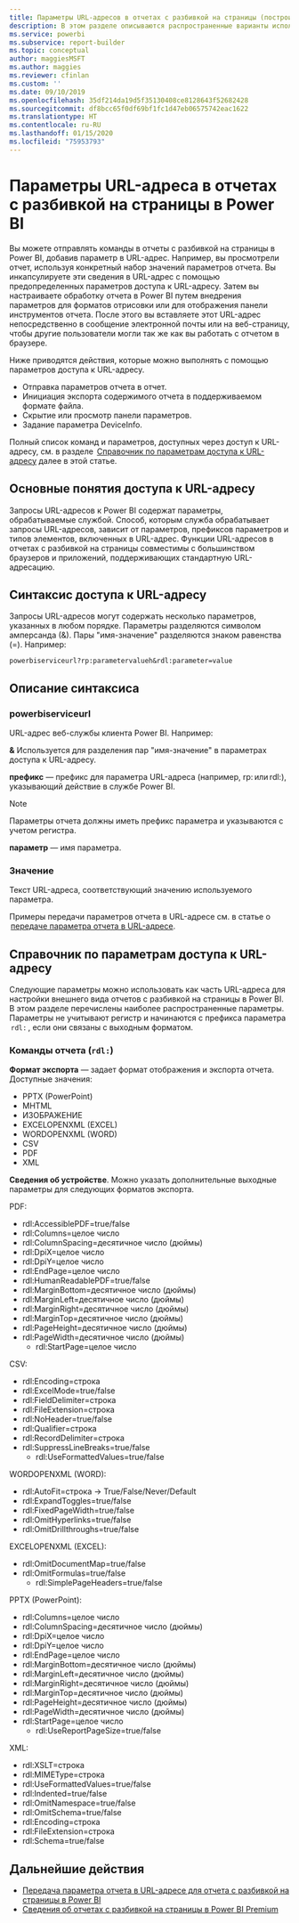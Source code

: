 ```yaml
---
title: Параметры URL-адресов в отчетах с разбивкой на страницы (построитель отчетов Power BI)
description: В этом разделе описываются распространенные варианты использования для параметров отчета Power BI Report Builder, свойства, которые можно задать, и многое другое.
ms.service: powerbi
ms.subservice: report-builder
ms.topic: conceptual
author: maggiesMSFT
ms.author: maggies
ms.reviewer: cfinlan
ms.custom: ''
ms.date: 09/10/2019
ms.openlocfilehash: 35df214da19d5f35130408ce8128643f52682428
ms.sourcegitcommit: df8bcc65f0df69bf1fc1d47eb06575742eac1622
ms.translationtype: HT
ms.contentlocale: ru-RU
ms.lasthandoff: 01/15/2020
ms.locfileid: "75953793"
---
```

# <a name="url-parameters-in-paginated-reports-in-power-bi"></a>Параметры URL-адреса в отчетах с разбивкой на страницы в Power BI

Вы можете отправлять команды в отчеты с разбивкой на страницы в Power BI, добавив параметр в URL-адрес. Например, вы просмотрели отчет, используя конкретный набор значений параметров отчета. Вы инкапсулируете эти сведения в URL-адрес с помощью предопределенных параметров доступа к URL-адресу. Затем вы настраиваете обработку отчета в Power BI путем внедрения параметров для форматов отрисовки или для отображения панели инструментов отчета. После этого вы вставляете этот URL-адрес непосредственно в сообщение электронной почты или на веб-страницу, чтобы другие пользователи могли так же как вы работать с отчетом в браузере. 

Ниже приводятся действия, которые можно выполнять с помощью параметров доступа к URL-адресу. 

- Отправка параметров отчета в отчет. 
- Инициация экспорта содержимого отчета в поддерживаемом формате файла. 
- Скрытие или просмотр панели параметров. 
- Задание параметра DeviceInfo. 

Полный список команд и параметров, доступных через доступ к URL-адресу, см. в разделе  [Справочник по параметрам доступа к URL-адресу](#url-access-parameter-reference) далее в этой статье. 

## <a name="url-access-concepts"></a>Основные понятия доступа к URL-адресу 

Запросы URL-адресов к Power BI содержат параметры, обрабатываемые службой. Способ, которым служба обрабатывает запросы URL-адресов, зависит от параметров, префиксов параметров и типов элементов, включенных в URL-адрес. Функции URL-адресов в отчетах с разбивкой на страницы совместимы с большинством браузеров и приложений, поддерживающих стандартную URL-адресацию. 

## <a name="url-access-syntax"></a>Синтаксис доступа к URL-адресу 

Запросы URL-адресов могут содержать несколько параметров, указанных в любом порядке. Параметры разделяются символом амперсанда (&). Пары "имя-значение" разделяются знаком равенства (=). Например:

```
powerbiserviceurl?rp:parametervalueh&rdl:parameter=value  
```

## <a name="syntax-description"></a>Описание синтаксиса 

### <a name="powerbiserviceurl"></a>powerbiserviceurl 

URL-адрес веб-службы клиента Power BI. Например: 

**&** Используется для разделения пар "имя-значение" в параметрах доступа к URL-адресу.

**префикс** — префикс для параметра URL-адреса (например, rp: или rdl:), указывающий действие в службе Power BI. 

> [!NOTE]
> Параметры отчета должны иметь префикс параметра и указываются с учетом регистра. 

**параметр** — имя параметра. 

### <a name="value"></a>Значение 

Текст URL-адреса, соответствующий значению используемого параметра. 

Примеры передачи параметров отчета в URL-адресе см. в статье о  [передаче параметра отчета в URL-адресе](report-builder-url-pass-parameters.md).

## <a name="url-access-parameter-reference"></a>Справочник по параметрам доступа к URL-адресу

Следующие параметры можно использовать как часть URL-адреса для настройки внешнего вида отчетов с разбивкой на страницы в Power BI. В этом разделе перечислены наиболее распространенные параметры. Параметры не учитывают регистр и начинаются с префикса параметра  `rdl:` , если они связаны с выходным форматом.  

### <a name="report-commands-rdl"></a>Команды отчета (`rdl:`) 

**Формат экспорта** — задает формат отображения и экспорта отчета. Доступные значения:
 
- PPTX (PowerPoint)
- MHTML 
- ИЗОБРАЖЕНИЕ 
- EXCELOPENXML (EXCEL) 
- WORDOPENXML (WORD) 
- CSV 
- PDF 
- XML 

**Сведения об устройстве**. Можно указать дополнительные выходные параметры для следующих форматов экспорта. 

PDF:

- rdl:AccessiblePDF=true/false
- rdl:Columns=целое число
- rdl:ColumnSpacing=десятичное число (дюймы)
- rdl:DpiX=целое число
- rdl:DpiY=целое число
- rdl:EndPage=целое число
- rdl:HumanReadablePDF=true/false
- rdl:MarginBottom=десятичное число (дюймы)
- rdl:MarginLeft=десятичное число (дюймы)
- rdl:MarginRight=десятичное число (дюймы)
- rdl:MarginTop=десятичное число (дюймы)
- rdl:PageHeight=десятичное число (дюймы)
- rdl:PageWidth=десятичное число (дюймы)
    - rdl:StartPage=целое число
    
CSV:

- rdl:Encoding=строка
- rdl:ExcelMode=true/false
- rdl:FieldDelimiter=строка
- rdl:FileExtension=строка
- rdl:NoHeader=true/false
- rdl:Qualifier=строка
- rdl:RecordDelimiter=строка
- rdl:SuppressLineBreaks=true/false
    - rdl:UseFormattedValues=true/false
    
WORDOPENXML (WORD):

- rdl:AutoFit=строка -> True/False/Never/Default
- rdl:ExpandToggles=true/false
- rdl:FixedPageWidth=true/false
- rdl:OmitHyperlinks=true/false
- rdl:OmitDrillthroughs=true/false

EXCELOPENXML (EXCEL):

- rdl:OmitDocumentMap=true/false
- rdl:OmitFormulas=true/false
    - rdl:SimplePageHeaders=true/false
    
PPTX (PowerPoint):
 
- rdl:Columns=целое число
- rdl:ColumnSpacing=десятичное число (дюймы)
- rdl:DpiX=целое число
- rdl:DpiY=целое число
- rdl:EndPage=целое число
- rdl:MarginBottom=десятичное число (дюймы)
- rdl:MarginLeft=десятичное число (дюймы)
- rdl:MarginRight=десятичное число (дюймы)
- rdl:MarginTop=десятичное число (дюймы)
- rdl:PageHeight=десятичное число (дюймы)
- rdl:PageWidth=десятичное число (дюймы)
- rdl:StartPage=целое число
    - rdl:UseReportPageSize=true/false

XML:

- rdl:XSLT=строка
- rdl:MIMEType=строка
- rdl:UseFormattedValues=true/false
- rdl:Indented=true/false
- rdl:OmitNamespace=true/false
- rdl:OmitSchema=true/false
- rdl:Encoding=строка
- rdl:FileExtension=строка
- rdl:Schema=true/false

## <a name="next-steps"></a>Дальнейшие действия

- [Передача параметра отчета в URL-адресе для отчета с разбивкой на страницы в Power BI](report-builder-url-pass-parameters.md)
- [Сведения об отчетах с разбивкой на страницы в Power BI Premium](paginated-reports-report-builder-power-bi.md)
